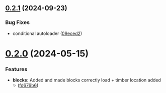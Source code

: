 ## [0.2.1](https://github.com/JCO-Digital/jcore-blocks/compare/v0.2.0...v0.2.1) (2024-09-23)


### Bug Fixes

* conditional autoloader ([09eced2](https://github.com/JCO-Digital/jcore-blocks/commit/09eced27c979b2c9645cb5c65d91e4b443c9a24d))



# [0.2.0](https://github.com/JCO-Digital/jcore-blocks/compare/fd676b693866dce93c94cfc175c4f9aceb85dfa5...v0.2.0) (2024-05-15)


### Features

* **blocks:** Added and made blocks correctly load + timber location added ✨ ([fd676b6](https://github.com/JCO-Digital/jcore-blocks/commit/fd676b693866dce93c94cfc175c4f9aceb85dfa5))



